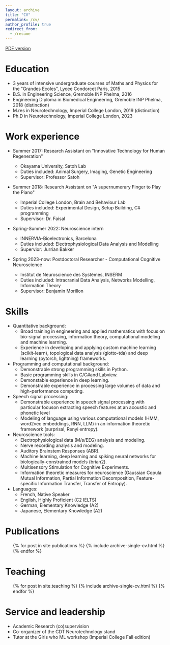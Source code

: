 ```yaml
---
layout: archive
title: "CV"
permalink: /cv/
author_profile: true
redirect_from:
  - /resume
---
```



[PDF version](/CV__Academic_-3.pdf)

Education
======
* 3 years of intensive undergraduate courses of Maths and Physics for the "Grandes Ecoles", Lycee Condorcet Paris, 2015
* B.S. in Engineering Science, Gremoble INP Phelma, 2016 
* Engineering Diploma in Biomedical Engineering, Gremoble INP Phelma, 2018 (distinction)
* M.res in Neurotechnology, Imperial College London, 2019 (distinction)
* Ph.D in Neurotechnology, Imperial College London, 2023 

Work experience
======
* Summer 2017: Research Assistant on "Innovative Technology for Human Regeneration"
  * Okayama University, Satoh Lab
  * Duties included: Animal Surgery, Imaging, Genetic Engineering
  * Supervisor: Professor Satoh

* Summer 2018: Research Assistant on "A supernumerary Finger to Play the Piano" 
  * Imperial College London, Brain and Behaviour Lab
  * Duties included: Experimental Design, Setup Building, C# programming
  * Supervisor: Dr. Faisal
 
* Spring-Summer 2022: Neuroscience intern
  * INNERVIA-Bioelectronics, Barcelona
  * Duties included: Electrophysiological Data Analysis and Modelling
  * Supervior: Jurrian Bakker
 
* Spring 2023-now: Postdoctoral Researcher - Computational Cognitive Neuroscience
  * Institut de Neuroscience des Systèmes, INSERM
  * Duties included: Intracranial Data Analysis, Networks Modelling, Information Theory
  * Supervisor: Benjamin Morillon
  
Skills
======
* Quantitative background: 
  * Broad training in engineering and applied mathematics with focus on bio-signal processing, information theory, computational modeling and machine learning.
  * Experience in developing and applying custom machine learning (scikit-learn), topological data analysis (giotto-tda) and deep learning (pytorch, lightning) frameworks.
* Programming and computational background:
  * Demonstrable strong programming skills in Python.
  * Basic programming skills in C/C#and Labview.
  * Demonstable experience in deep learning.
  * Demonstrable experience in processing large volumes of data and high-performance computing.
* Speech signal processing:
  * Demonstrable experience in speech signal processing with particular focuson extracting speech features at an acoustic and phonetic level
  * Modeling of language using various computational models (HMM, word2vec embeddings, RNN, LLM) in an information theoretic framework (surprisal, Renyi entropy).
* Neuroscience tools:  
  * Electrophysiological data (M/s/EEG) analysis and modeling.
  * Nerve recording analysis and modeling.
  * Auditory Brainstem Responses (ABR).
  * Machine learning, deep learning and spiking neural networks for biologically-constrained models (brian2). 
  * Multisensory Stimulation for Cognitive Experiments.
  * Information theoretic measures for neuroscience (Gaussian Copula Mutual Information, Partial Information Decomposition, Feature-specific Information Transfer, Transfer of Entropy).
* Languages:
  * French, Native Speaker
  * English, Highly Proficient (C2 IELTS)
  * German, Elementary Knowledge (A2)
  * Japanese, Elementary Knowledge (A2)
 


Publications
======
  <ul>{% for post in site.publications %}
    {% include archive-single-cv.html %}
  {% endfor %}</ul>
  
Teaching
======
  <ul>{% for post in site.teaching %}
    {% include archive-single-cv.html %}
  {% endfor %}</ul>
  
Service and leadership
======
* Academic Research (co)supervision
* Co-organizer of the CDT Neurotechnology stand
* Tutor at the Girls who ML workshop (Imperial College Fall edition)
